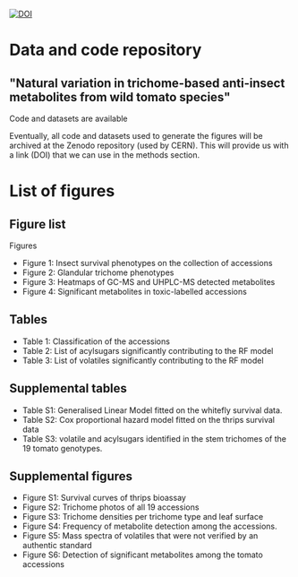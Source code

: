 [![DOI](https://zenodo.org/badge/190165290.svg)](https://zenodo.org/badge/latestdoi/190165290)

# Data and code repository 
## "Natural variation in trichome-based anti-insect metabolites from wild tomato species"

Code and datasets are available

Eventually, all code and datasets used to generate the figures will be archived at the Zenodo repository (used by CERN). This will provide us with a link (DOI) that we can use in the methods section.  

# List of figures
## Figure list
Figures
-	Figure 1: Insect survival phenotypes on the collection of accessions
-	Figure 2: Glandular trichome phenotypes 
-	Figure 3: Heatmaps of GC-MS and UHPLC-MS detected metabolites
-	Figure 4: Significant metabolites in toxic-labelled accessions

## Tables
-	Table 1: Classification of the accessions
-	Table 2: List of acylsugars significantly contributing to the RF model
-	Table 3: List of volatiles significantly contributing to the RF model


## Supplemental tables 
- Table S1: Generalised Linear Model fitted on the whitefly survival data.
- Table S2: Cox proportional hazard model fitted on the thrips survival data
- Table S3: volatile and acylsugars identified in the stem trichomes of the 19 tomato genotypes. 

## Supplemental figures
-	Figure S1: Survival curves of thrips bioassay
-	Figure S2: Trichome photos of all 19 accessions
-	Figure S3: Trichome densities per trichome type and leaf surface
-	Figure S4: Frequency of metabolite detection among the accessions.
-	Figure S5: Mass spectra of volatiles that were not verified by an authentic standard
-	Figure S6: Detection of significant metabolites among the tomato accessions

